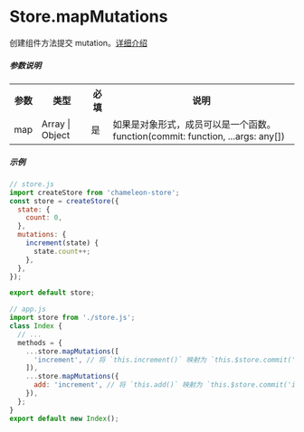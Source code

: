 # Store.mapMutations

创建组件方法提交 mutation。[详细介绍](../../logic/store/mutation.html)

##### 参数说明

<table>
<tr>
    <th>参数</th>
    <th>类型</th>
    <th>必填</th>
    <th>说明</th>
</tr>
<tr>
    <td>map</td>
    <td>Array<string> | Object<string></td>
    <td>是</td>
    <td>如果是对象形式，成员可以是一个函数。function(commit: function, ...args: any[])</td>
</tr>
</table>

##### 示例

```js
// store.js
import createStore from 'chameleon-store';
const store = createStore({
  state: {
    count: 0,
  },
  mutations: {
    increment(state) {
      state.count++;
    },
  },
});

export default store;

// app.js
import store from './store.js';
class Index {
  // ...
  methods = {
    ...store.mapMutations([
      'increment', // 将 `this.increment()` 映射为 `this.$store.commit('increment')`
    ]),
    ...store.mapMutations({
      add: 'increment', // 将 `this.add()` 映射为 `this.$store.commit('increment')`
    }),
  };
}
export default new Index();
```

